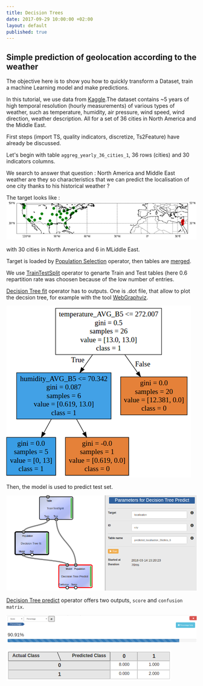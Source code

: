 ```yaml
---
title: Decision Trees
date: 2017-09-29 10:00:00 +02:00
layout: default
published: true
---
```



Simple prediction of geolocation according to the weather
---------------------------------------------------------


The objective here is to show you how to quickly transform a Dataset, train a machine Learning model and make predictions.

In this tutorial, we use data from [Kaggle](https://www.kaggle.com/selfishgene/historical-hourly-weather-data).The dataset contains ~5 years of high temporal resolution (hourly measurements) of various types of weather, such as temperature, humidity, air pressure, wind speed, wind direction, weather description. All for a set of 36 cities in North America and the Middle East.


First steps (import TS, quality indicators, discretize, Ts2Feature) have already be discussed.

Let's begin with table `aggreg_yearly_36_cities_1`, 36 rows (cities) and 30 indicators columns.

We search to answer that question : North America and Middle East weather are they so characteristics that we can predict the localisation of one city thanks to his historical weather ?

The target looks like :
![Texte alternatif](/img/tuto_ML/carto.png "geolocalisation")

with 30 cities in North America and 6 in MLiddle East.


Target is loaded by [Population Selection](/doc/operators/populationSelection.html) operator, then tables are [merged](/doc/operators/mergeTables.html).


We use [TrainTestSplit](/doc/operators/trainTestSplit.html) operator to genarte Train and Test tables (here 0.6 repartition rate was choosen because of the low number of entries.

[Decision Tree fit](/doc/operators/decisionTreeFit.html) operator has to outputs. One is .dot file, that allow to plot the decsion tree, for example with the tool [WebGraphviz](http://www.webgraphviz.com/).




 ![Texte alternatif](/img/tuto_ML/webgraphviz.png)


Then, the model is used to predict test set.

 ![Texte alternatif](/img/tuto_ML/predict.png "Decision Tree Predict")




[Decision Tree predict](/doc/operators/decisionTreePredict.html) operator offers two outputs, `score` and `confusion matrix`.

 ![Texte alternatif](/img/tuto_ML/score.png "Prediction score")

 ![Texte alternatif](/img/tuto_ML/confusion.png "confusion matrix")
